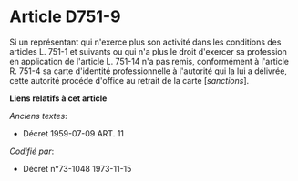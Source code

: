 # Article D751-9

Si un représentant qui n'exerce plus son activité dans les conditions des articles L. 751-1 et suivants ou qui n'a plus le
droit d'exercer sa profession en application de l'article L. 751-14 n'a pas remis, conformément à l'article R. 751-4 sa carte
d'identité professionnelle à l'autorité qui la lui a délivrée, cette autorité procéde d'office au retrait de la carte
[*sanctions*].

**Liens relatifs à cet article**

_Anciens textes_:

  - Décret  1959-07-09 ART. 11

_Codifié par_:

  - Décret n°73-1048 1973-11-15
